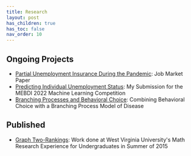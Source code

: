 ```yaml
---
title: Research
layout: post
has_children: true
has_toc: false
nav_order: 10
---
```



## Ongoing Projects

- [Partial Unemployment Insurance During the Pandemic](./research/jmp.md): Job Market Paper
- [Predicting Individual Unemployment Status](./research/mebdi22.md): My Submission for the MEBDI 2022 Machine Learning Competition
- [Branching Processes and Behavioral Choice](./research/contagion.md): Combining Behavioral Choice with a Branching Process Model of Disease





## Published

- [Graph Two-Rankings](./research/reu.md): 
Work done at West Virginia University's Math Research Experience for Undergraduates in Summer of 2015

<!--
Below are links to 
TODO: Separate published papers from ongoing topics.
-->
